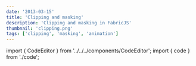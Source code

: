 ```yaml
---
date: '2013-03-15'
title: 'Clipping and masking'
description: 'Clipping and masking in FabricJS'
thumbnail: 'clipping.png'
tags: ['clipping', 'masking', 'animation']
---
```


import { CodeEditor } from '../../../components/CodeEditor';
import { code } from './code';

<CodeEditor code={code} canvasId="test1" >
    <canvas  width="600" height="500" id="test1"></canvas>
</CodeEditor>
